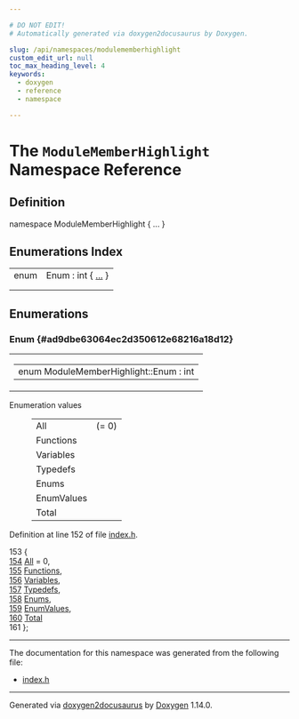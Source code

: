```yaml
---

# DO NOT EDIT!
# Automatically generated via doxygen2docusaurus by Doxygen.

slug: /api/namespaces/modulememberhighlight
custom_edit_url: null
toc_max_heading_level: 4
keywords:
  - doxygen
  - reference
  - namespace

---
```


<div class="doxyPage">

# The `ModuleMemberHighlight` Namespace Reference



## Definition

<div class="doxyDefinition">
namespace ModuleMemberHighlight { ... }
</div>

## Enumerations Index

<table class="doxyMembersIndex">

<tr class="doxyMemberIndexItem">
<td class="doxyMemberIndexItemType" align="left" valign="top">enum</td>
<td class="doxyMemberIndexItemName" align="left" valign="top">Enum : int { <a href="#ad9dbe63064ec2d350612e68216a18d12">...</a> }</td>
</tr>
<tr class="doxyMemberIndexDescription">
<td class="doxyMemberIndexDescriptionLeft"></td>
<td class="doxyMemberIndexDescriptionRight">
</td>
</tr>
<tr class="doxyMemberIndexSeparator">
<td class="doxyMemberIndexSeparator" colspan="2"></td>
</tr>

</table>


<div class="doxySectionDef">

## Enumerations

### Enum {#ad9dbe63064ec2d350612e68216a18d12}

<div class="doxyMemberItem">
<div class="doxyMemberProto">
<table class="doxyMemberLabels">
<tr class="doxyMemberLabels">
<td class="doxyMemberLabelsLeft">
<table class="doxyMemberName">
<tr>
<td class="doxyMemberName">enum ModuleMemberHighlight::Enum : int</td>
</tr>
</table>
</td>
</tr>
</table>
</div>
<div class="doxyMemberDoc">


<dl class="doxyEnumList">
<dt class="doxyEnumTableTitle">Enumeration values</dt>
<dd>
<table class="doxyEnumTable">

<tr class="doxyEnumItem">
<td class="doxyEnumItemName">All<a id="ad9dbe63064ec2d350612e68216a18d12ac42c0d575d3dc42c53935916d9a23866"></a></td>
<td class="doxyEnumItemDescription"> (= 0)</td>
</tr>

<tr class="doxyEnumItem">
<td class="doxyEnumItemName">Functions<a id="ad9dbe63064ec2d350612e68216a18d12a8b515055e6091c5954d67e42309c33d2"></a></td>
<td class="doxyEnumItemDescription"></td>
</tr>

<tr class="doxyEnumItem">
<td class="doxyEnumItemName">Variables<a id="ad9dbe63064ec2d350612e68216a18d12a41bc55ae426fc418c6fb7189d7b2f67e"></a></td>
<td class="doxyEnumItemDescription"></td>
</tr>

<tr class="doxyEnumItem">
<td class="doxyEnumItemName">Typedefs<a id="ad9dbe63064ec2d350612e68216a18d12afdaf0271b54849b06fb42792c1d8660c"></a></td>
<td class="doxyEnumItemDescription"></td>
</tr>

<tr class="doxyEnumItem">
<td class="doxyEnumItemName">Enums<a id="ad9dbe63064ec2d350612e68216a18d12af7d95aa83835ec0e82a51ba997dde106"></a></td>
<td class="doxyEnumItemDescription"></td>
</tr>

<tr class="doxyEnumItem">
<td class="doxyEnumItemName">EnumValues<a id="ad9dbe63064ec2d350612e68216a18d12a9af17a0ccbd1454a93a60c25fe6004a1"></a></td>
<td class="doxyEnumItemDescription"></td>
</tr>

<tr class="doxyEnumItem">
<td class="doxyEnumItemName">Total<a id="ad9dbe63064ec2d350612e68216a18d12afec38abf1984915daae20127a4169b3c"></a></td>
<td class="doxyEnumItemDescription"></td>
</tr>

</table>
</dd>
</dl>

<p>Definition at line 152 of file <a href="/web-doxygen/docs/api/files/src/index-h">index.h</a>.</p>


<div class="doxyProgramListing">

<div class="doxyCodeLine"><span class="doxyLineNumber">153</span><span class="doxyLineContent"><span class="doxyHighlight">  {</span></span></div>
<div class="doxyCodeLine"><span class="doxyLineNumber"><a href="#ad9dbe63064ec2d350612e68216a18d12ac42c0d575d3dc42c53935916d9a23866">154</a></span><span class="doxyLineContent"><span class="doxyHighlight">    <a href="#ad9dbe63064ec2d350612e68216a18d12ac42c0d575d3dc42c53935916d9a23866">All</a> = 0,</span></span></div>
<div class="doxyCodeLine"><span class="doxyLineNumber"><a href="#ad9dbe63064ec2d350612e68216a18d12a8b515055e6091c5954d67e42309c33d2">155</a></span><span class="doxyLineContent"><span class="doxyHighlight">    <a href="#ad9dbe63064ec2d350612e68216a18d12a8b515055e6091c5954d67e42309c33d2">Functions</a>,</span></span></div>
<div class="doxyCodeLine"><span class="doxyLineNumber"><a href="#ad9dbe63064ec2d350612e68216a18d12a41bc55ae426fc418c6fb7189d7b2f67e">156</a></span><span class="doxyLineContent"><span class="doxyHighlight">    <a href="#ad9dbe63064ec2d350612e68216a18d12a41bc55ae426fc418c6fb7189d7b2f67e">Variables</a>,</span></span></div>
<div class="doxyCodeLine"><span class="doxyLineNumber"><a href="#ad9dbe63064ec2d350612e68216a18d12afdaf0271b54849b06fb42792c1d8660c">157</a></span><span class="doxyLineContent"><span class="doxyHighlight">    <a href="#ad9dbe63064ec2d350612e68216a18d12afdaf0271b54849b06fb42792c1d8660c">Typedefs</a>,</span></span></div>
<div class="doxyCodeLine"><span class="doxyLineNumber"><a href="#ad9dbe63064ec2d350612e68216a18d12af7d95aa83835ec0e82a51ba997dde106">158</a></span><span class="doxyLineContent"><span class="doxyHighlight">    <a href="#ad9dbe63064ec2d350612e68216a18d12af7d95aa83835ec0e82a51ba997dde106">Enums</a>,</span></span></div>
<div class="doxyCodeLine"><span class="doxyLineNumber"><a href="#ad9dbe63064ec2d350612e68216a18d12a9af17a0ccbd1454a93a60c25fe6004a1">159</a></span><span class="doxyLineContent"><span class="doxyHighlight">    <a href="#ad9dbe63064ec2d350612e68216a18d12a9af17a0ccbd1454a93a60c25fe6004a1">EnumValues</a>,</span></span></div>
<div class="doxyCodeLine"><span class="doxyLineNumber"><a href="#ad9dbe63064ec2d350612e68216a18d12afec38abf1984915daae20127a4169b3c">160</a></span><span class="doxyLineContent"><span class="doxyHighlight">    <a href="#ad9dbe63064ec2d350612e68216a18d12afec38abf1984915daae20127a4169b3c">Total</a></span></span></div>
<div class="doxyCodeLine"><span class="doxyLineNumber">161</span><span class="doxyLineContent"><span class="doxyHighlight">  };</span></span></div>

</div>

</div>
</div>

</div>

<hr/>

The documentation for this namespace was generated from the following file:

<ul>
<li><a href="/web-doxygen/docs/api/files/src/index-h">index.h</a></li>
</ul>

<hr/>

<p class="doxyGeneratedBy">Generated via <a href="https://github.com/xpack/doxygen2docusaurus">doxygen2docusaurus</a> by <a href="https://www.doxygen.nl">Doxygen</a> 1.14.0.</p>

</div>
